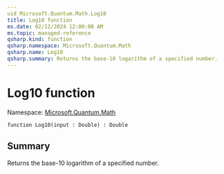 ```yaml
---
uid Microsoft.Quantum.Math.Log10
title: Log10 function
ms.date: 02/12/2024 12:00:00 AM
ms.topic: managed-reference
qsharp.kind: function
qsharp.namespace: Microsoft.Quantum.Math
qsharp.name: Log10
qsharp.summary: Returns the base-10 logarithm of a specified number.
---
```


# Log10 function

Namespace: [Microsoft.Quantum.Math](xref:Microsoft.Quantum.Math)

```qsharp
function Log10(input : Double) : Double
```

## Summary
Returns the base-10 logarithm of a specified number.
